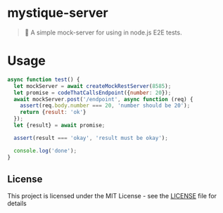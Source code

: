 # mystique-server
> 👾 A simple mock-server for using in node.js E2E tests.

# Usage

```javascript
async function test() {
  let mockServer = await createMockRestServer(8585);
  let promise = codeThatCallsEndpoint({number: 20});
  await mockServer.post('/endpoint', async function (req) {
    assert(req.body.number === 20, 'number should be 20');
    return {result: 'ok'}
  });
  let {result} = await promise;

  assert(result === 'okay', 'result must be okay');

  console.log('done');
}
```

## License
This project is licensed under the MIT License - see the [LICENSE](LICENSE) file for details
